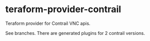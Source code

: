 # teraform-provider-contrail
Teraform provider for Contrail VNC apis.

See branches. There are generated plugins for 2 contrail versions.
